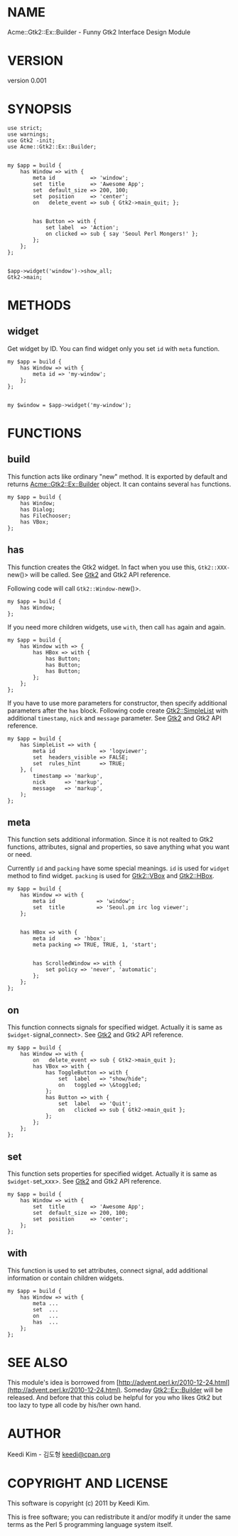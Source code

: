 # NAME

Acme::Gtk2::Ex::Builder - Funny Gtk2 Interface Design Module

# VERSION

version 0.001

# SYNOPSIS

    use strict;
    use warnings;
    use Gtk2 -init;
    use Acme::Gtk2::Ex::Builder;
    

    my $app = build {
        has Window => with {
            meta id           => 'window';
            set  title        => 'Awesome App';
            set  default_size => 200, 100;
            set  position     => 'center';
            on   delete_event => sub { Gtk2->main_quit; };
    

            has Button => with {
                set label  => 'Action';
                on clicked => sub { say 'Seoul Perl Mongers!' };
            };
        };
    };
    

    $app->widget('window')->show_all;
    Gtk2->main;

# METHODS

## widget

Get widget by ID.
You can find widget only you set `id` with `meta` function.

    my $app = build {
        has Window => with {
            meta id => 'my-window';
        };
    };
    

    my $window = $app->widget('my-window');

# FUNCTIONS

## build

This function acts like ordinary "new" method.
It is exported by default and returns [Acme::Gtk2::Ex::Builder](http://search.cpan.org/perldoc?Acme::Gtk2::Ex::Builder) object.
It can contains several `has` functions.

    my $app = build {
        has Window;
        has Dialog;
        has FileChooser;
        has VBox;
    };

## has

This function creates the Gtk2 widget.
In fact when you use this, `Gtk2::XXX-`new()> will be called.
See [Gtk2](http://search.cpan.org/perldoc?Gtk2) and Gtk2 API reference.

Following code will call `Gtk2::Window-`new()>.

    my $app = build {
        has Window;
    };

If you need more children widgets,
use `with`, then call `has` again and again.

    my $app = build {
        has Window with => {
            has HBox => with {
                has Button;
                has Button;
                has Button;
            };
        };
    };

If you have to use more parameters for constructor,
then specify additional parameters after the `has` block.
Following code create [Gtk2::SimpleList](http://search.cpan.org/perldoc?Gtk2::SimpleList) with
additional `timestamp`, `nick` and `message` parameter.
See [Gtk2](http://search.cpan.org/perldoc?Gtk2) and Gtk2 API reference.

    my $app = build {
        has SimpleList => with {
            meta id              => 'logviewer';
            set  headers_visible => FALSE;
            set  rules_hint      => TRUE;
        }, (
            timestamp => 'markup',
            nick      => 'markup',
            message   => 'markup',
        );
    };

## meta

This function sets additional information.
Since it is not realted to Gtk2 functions,
attributes, signal and properties,
so save anything what you want or need.

Currently `id` and `packing` have some special meanings.
`id` is used for `widget` method to find widget.
`packing` is used for [Gtk2::VBox](http://search.cpan.org/perldoc?Gtk2::VBox) and [Gtk2::HBox](http://search.cpan.org/perldoc?Gtk2::HBox).

    my $app = build {
        has Window => with {
            meta id             => 'window';
            set  title          => 'Seoul.pm irc log viewer';
        };
    

        has HBox => with {
            meta id      => 'hbox';
            meta packing => TRUE, TRUE, 1, 'start';
    

            has ScrolledWindow => with {
                set policy => 'never', 'automatic';
            };
        };
    };

## on

This function connects signals for specified widget.
Actually it is same as `$widget-`signal_connect>.
See [Gtk2](http://search.cpan.org/perldoc?Gtk2) and Gtk2 API reference.

    my $app = build {
        has Window => with {
            on   delete_event => sub { Gtk2->main_quit };
            has VBox => with {
                has ToggleButton => with {
                    set  label   => "show/hide";
                    on   toggled => \&toggled;
                };
                has Button => with {
                    set  label   => 'Quit';
                    on   clicked => sub { Gtk2->main_quit };
                };
            };
        };
    };

## set

This function sets properties for specified widget.
Actually it is same as `$widget-`set_xxx>.
See [Gtk2](http://search.cpan.org/perldoc?Gtk2) and Gtk2 API reference.

    my $app = build {
        has Window => with {
            set  title        => 'Awesome App';
            set  default_size => 200, 100;
            set  position     => 'center';
        };
    };

## with

This function is used to set attributes,
connect signal, add additional information or
contain children widgets.

    my $app = build {
        has Window => with {
            meta ...
            set  ...
            on   ...
            has  ...
        };
    };

# SEE ALSO

This module's idea is borrowed from [http://advent.perl.kr/2010-12-24.html](http://advent.perl.kr/2010-12-24.html).
Someday [Gtk2::Ex::Builder](http://search.cpan.org/perldoc?Gtk2::Ex::Builder) will be released.
And before that this colud be helpful for you
who likes Gtk2 but too lazy to type all code by his/her own hand.

# AUTHOR

Keedi Kim - 김도형 <keedi@cpan.org>

# COPYRIGHT AND LICENSE

This software is copyright (c) 2011 by Keedi Kim.

This is free software; you can redistribute it and/or modify it under
the same terms as the Perl 5 programming language system itself.